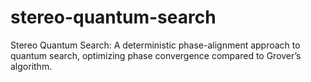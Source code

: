 # stereo-quantum-search
Stereo Quantum Search: A deterministic phase-alignment approach to quantum search, optimizing phase convergence compared to Grover’s algorithm.
